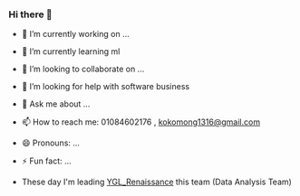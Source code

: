 ### Hi there 👋

- 🔭 I’m currently working on ...
- 🌱 I’m currently learning ml
- 👯 I’m looking to collaborate on ...
- 🤔 I’m looking for help with software business
- 💬 Ask me about ...
- 📫 How to reach me: 01084602176 , kokomong1316@gmail.com
- 😄 Pronouns: ...
- ⚡ Fun fact: ...

- These day I'm leading [YGL_Renaissance](https://github.com/yg-renaissance) this team (Data Analysis Team)

